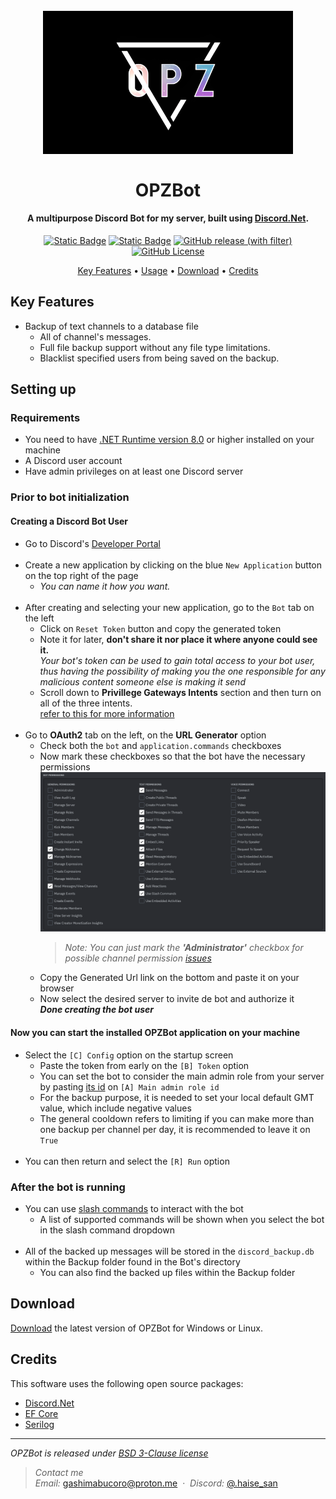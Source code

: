 <h1 align="center">
  <br>
  <img src=".github/banner.png" alt="OpzbotBanner" width="400">
  <br>
  <br>
  OPZBot
  <br>
</h1>

<h4 align="center">A multipurpose Discord Bot for my server, built using <a href="https://github.com/discord-net/Discord.Net" target="_blank">Discord.Net</a>.</h4>

<div align="center">
  
  <a href="">![Static Badge](https://img.shields.io/badge/.NET-8.0-%233502b8?style=flat-square)</a>
  <a href="">![Static Badge](https://img.shields.io/badge/discord.net-3.13.0-%237c00ad?style=flat-square)</a>
  <a href="">![GitHub release (with filter)](https://img.shields.io/github/v/release/Haise777/OPZBot?display_name=release&style=flat-square)</a>
  <a href="">![GitHub License](https://img.shields.io/github/license/Haise777/OPZBot?style=flat-square&color=%23a38802)</a>
  
</div>

<p align="center">
  <a href="#key-features">Key Features</a> •
  <a href="#setting-up">Usage</a> •
  <a href="#download">Download</a> •
  <a href="#credits">Credits</a>
</p>

Key Features
----

* Backup of text channels to a database file
  - All of channel's messages.
  - Full file backup support without any file type limitations.
  - Blacklist specified users from being saved on the backup.

Setting up
----

<h3>Requirements</h3>  

* You need to have [.NET Runtime version 8.0](https://dotnet.microsoft.com/en-us/download/dotnet/8.0) or higher installed on your machine
* A Discord user account
* Have admin privileges on at least one Discord server

<h3>Prior to bot initialization</h3>  
<h4>Creating a Discord Bot User</h4>

* Go to Discord's [Developer Portal](https://discord.com/developers/applications)  
  <br>
* Create a new application by clicking on the blue `New Application` button on the top right of the page  
  - *You can name it how you want.*  
  <br>
* After creating and selecting your new application, go to the `Bot` tab on the left  
  - Click on `Reset Token` button and copy the generated token  
  - Note it for later, **don't share it nor place it where anyone could see it.**  
*Your bot's token can be used to gain total access to your bot user, thus having the possibility of making you the one responsible for any malicious content someone else is making it send*  
  - Scroll down to **Privillege Gateways Intents** section and then turn on all of the three intents.  
[refer to this for more information](https://discord.com/developers/docs/topics/gateway#gateway-intents)
  <br>
* Go to **OAuth2** tab on the left, on the **URL Generator** option  
  - Check both the `bot` and `application.commands` checkboxes  
  - Now mark these checkboxes so that the bot have the necessary permissions  
    <img src=".github/checkboxes.png" alt="checkboxesinfo" width="700">
    > *Note: You can just mark the **'Administrator'** checkbox for possible channel permission [issues](https://10scopes.com/discord-channels-not-showing/#why-cant-you-see-channels-on-discord)*
  - Copy the Generated Url link on the bottom and paste it on your browser
  - Now select the desired server to invite de bot and authorize it  
***Done creating the bot user***  

<h4>Now you can start the installed OPZBot application on your machine</h4>

* Select the `[C] Config` option on the startup screen
  - Paste the token from early on the `[B] Token` option  
  - You can set the bot to consider the main admin role from your server by pasting [its id](https://www.itgeared.com/how-to-get-role-id-on-discord/#method-2-using-developer-mode) on `[A] Main admin role id`
  - For the backup purpose, it is needed to set your local default GMT value, which include negative values  
  - The general cooldown refers to limiting if you can make more than one backup per channel per day, it is recommended to leave it on `True`
  <br>
* You can then return and select the `[R] Run` option  

<h3>After the bot is running</h3>  

* You can use [slash commands](https://support.discord.com/hc/en-us/articles/1500000368501-Slash-Commands-FAQ) to interact with the bot
  - A list of supported commands will be shown when you select the bot in the slash command dropdown
  <br>
* All of the backed up messages will be stored in the `discord_backup.db` within the Backup folder found in the Bot's directory
  - You can also find the backed up files within the Backup folder

## Download

[Download](https://github.com/Haise777/OPZBot/releases/latest) the latest version of OPZBot for Windows or Linux. 

## Credits

This software uses the following open source packages:

- [Discord.Net](https://github.com/discord-net/Discord.Net)
- [EF Core](https://github.com/dotnet/efcore)
- [Serilog](https://github.com/serilog/serilog)

---
*OPZBot is released under [BSD 3-Clause license](https://opensource.org/license/bsd-3-clause/)*

> *Contact me*\
> *Email:* [gashimabucoro@proton.me](mailto:gashimabucoro@proton.me) &nbsp;&middot;&nbsp;
> *Discord:* [@.haise_san](https://discord.com/users/374337303897702401)
